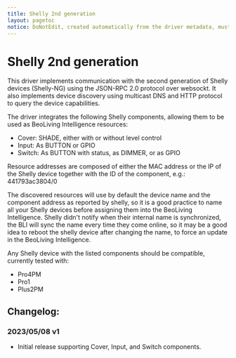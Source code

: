 ```yaml
---
title: Shelly 2nd generation
layout: pagetoc
notice: DoNotEdit, created automatically from the driver metadata, must be updated on the driver itself
---
```

# Shelly 2nd generation

This driver implements communication with the second generation of Shelly devices (Shelly-NG) using the JSON-RPC 2.0 protocol over websockt. It also implements device discovery using multicast DNS and HTTP protocol to query the device capabilities.

The driver integrates the following Shelly components, allowing them to be used as BeoLiving Intelligence resources:

- Cover: SHADE, either with or without level control
- Input: As BUTTON or GPIO
- Switch: As BUTTON with status, as DIMMER, or as GPIO

Resource addresses are composed of either the MAC address or the IP of the Shelly device together with the ID of the component, e.g.: 441793ac3804/0

The discovered resources will use by default the device name and the component address as reported by shelly, so it is a good practice to name all your Shelly devices before assigning them into the BeoLiving Intelligence. Shelly didn't notify when their internal name is synchronized, the BLI will sync the name every time they come online, so it may be a good idea to reboot the shelly device after changing the name, to force an update in the BeoLiving Intelligence.

Any Shelly device with the listed components should be compatible, currently tested with:

- Pro4PM
- Pro1
- Plus2PM

## Changelog:
### 2023/05/08 v1 
  - Initial release supporting Cover, Input, and Switch components.

